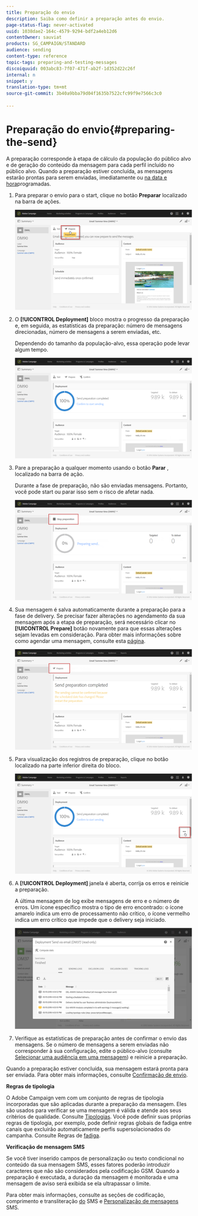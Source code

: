 ```yaml
---
title: Preparação do envio
description: Saiba como definir a preparação antes do envio.
page-status-flag: never-activated
uuid: 1038dae2-164c-4579-9294-bdf2a4eb12d6
contentOwner: sauviat
products: SG_CAMPAIGN/STANDARD
audience: sending
content-type: reference
topic-tags: preparing-and-testing-messages
discoiquuid: 003abc83-7f07-471f-ab2f-1d352d22c26f
internal: n
snippet: y
translation-type: tm+mt
source-git-commit: 3b40a9bba79d04f1635b7522cfc99f9e7566c3c0

---
```



# Preparação do envio{#preparing-the-send}

A preparação corresponde à etapa de cálculo da população do público alvo e de geração do conteúdo da mensagem para cada perfil incluído no público alvo. Quando a preparação estiver concluída, as mensagens estarão prontas para serem enviadas, imediatamente ou [na data e hora](../../sending/using/about-scheduling-messages.md)programadas.

1. Para preparar o envio para o start, clique no botão **Preparar** localizado na barra de ações.

   ![](assets/preparing_delivery_2.png)

1. O **[!UICONTROL Deployment]** bloco mostra o progresso da preparação e, em seguida, as estatísticas da preparação: número de mensagens direcionadas, número de mensagens a serem enviadas, etc.

   Dependendo do tamanho da população-alvo, essa operação pode levar algum tempo.

   ![](assets/preparing_delivery.png)

1. Pare a preparação a qualquer momento usando o botão **Parar** , localizado na barra de ação.

   Durante a fase de preparação, não são enviadas mensagens. Portanto, você pode start ou parar isso sem o risco de afetar nada.

   ![](assets/preparing_delivery_6.png)

1. Sua mensagem é salva automaticamente durante a preparação para a fase de delivery. Se precisar fazer alterações no agendamento da sua mensagem após a etapa de preparação, será necessário clicar no **[!UICONTROL Prepare]** botão novamente para que essas alterações sejam levadas em consideração. Para obter mais informações sobre como agendar uma mensagem, consulte esta [página](../../sending/using/about-scheduling-messages.md).

   ![](assets/preparing_delivery_5.png)

1. Para visualização dos registros de preparação, clique no botão localizado na parte inferior direita do bloco.

   ![](assets/preparing_delivery_4.png)

1. A **[!UICONTROL Deployment]** janela é aberta, corrija os erros e reinicie a preparação.

   A última mensagem de log exibe mensagens de erro e o número de erros. Um ícone específico mostra o tipo de erro encontrado: o ícone amarelo indica um erro de processamento não crítico, o ícone vermelho indica um erro crítico que impede que o delivery seja iniciado.

   ![](assets/preparing_delivery_3.png)

1. Verifique as estatísticas de preparação antes de confirmar o envio das mensagens. Se o número de mensagens a serem enviadas não corresponder à sua configuração, edite o público-alvo (consulte [Selecionar uma audiência em uma mensagem](../../audiences/using/selecting-an-audience-in-a-message.md)) e reinicie a preparação.

Quando a preparação estiver concluída, sua mensagem estará pronta para ser enviada. Para obter mais informações, consulte [Confirmação de envio](../../sending/using/confirming-the-send.md).

**Regras de tipologia**

O Adobe Campaign vem com um conjunto de regras de tipologia incorporadas que são aplicadas durante a preparação da mensagem. Eles são usados para verificar se uma mensagem é válida e atende aos seus critérios de qualidade. Consulte [Tipologias](../../sending/using/about-typology-rules.md). Você pode definir suas próprias regras de tipologia, por exemplo, pode definir regras globais de fadiga entre canais que excluirão automaticamente perfis supersolacionados do campanha. Consulte Regras de [fadiga](../../sending/using/fatigue-rules.md).

**Verificação de mensagem SMS**

Se você tiver inserido campos de personalização ou texto condicional no conteúdo da sua mensagem SMS, esses fatores poderão introduzir caracteres que não são considerados pela codificação GSM. Quando a preparação é executada, a duração da mensagem é monitorada e uma mensagem de aviso será exibida se ela ultrapassar o limite.

Para obter mais informações, consulte as seções de codificação, comprimento e transliteração [do](../../administration/using/configuring-sms-channel.md#sms-encoding--length-and-transliteration) SMS e [Personalização de mensagens](../../channels/using/personalizing-sms-messages.md) SMS.
